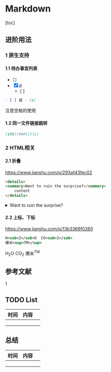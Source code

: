 # Markdown

[toc]

## 进阶用法

### 1 原生支持

#### 1.1 待办事宜列表

- [ ] 
- [x] d
  - [ ] 

```markdown
- [ ] 或 - [x] 
```

注意空格的使用

#### 1.2 同一文件链接跳转

```markdown
[sth](###title)
```



### 2 HTML相关

#### 2.1 折叠

https://www.jianshu.com/p/293a143fec02

```html
<details>
<summary>Want to ruin the surprise?</summary>
    content
</details>
```

<details>
<summary>Want to ruin the surprise?</summary>
    content
</details>

#### 2.2 上标、下标

https://www.jianshu.com/p/13b3366f0260

```xml
H<sub>2</sub>O  CO<sub>2</sub>
爆米<sup>TM</sup>
```

H<sub>2</sub>O  CO<sub>2</sub>
爆米<sup>TM</sup>

## 参考文献

1 



## TODO List

| 时间 | 内容 |      |
| ---- | ---- | ---- |
|      |      |      |
|      |      |      |
|      |      |      |



## 总结

| 时间 | 内容 |      |
| ---- | ---- | ---- |
|      |      |      |
|      |      |      |
|      |      |      |



